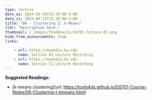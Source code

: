 ```yaml
---
type: lecture
date_a1: 2024-09-19T15:30:00-5:00
date_c1: 2024-09-23T15:30:00-5:00
title: "06 - Clustering I: k-Means"
tldr: "Description here."
thumbnail: /_images/thumbnails/ds701-lecture-01.png
hide_from_announcments: true
links: 

    - url: https://mymedia.bu.edu
      name: Section A1 Lecture Recording
    - url: https://mymedia.bu.edu
      name: Section C1 Lecture Recording
---
```


**Suggested Readings:**
- [k-means clustering](url: https://tools4ds.github.io/DS701-Course-Notes/06-Clustering-I-kmeans.html)
